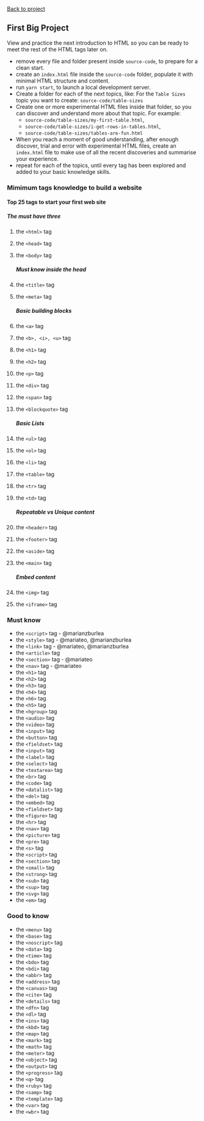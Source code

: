 [Back to project](../README.md)

## First Big Project

View and practice the next introduction to HTML so you can be ready to meet the rest of the HTML tags later on.

- remove every file and folder present inside `source-code`, to prepare for a clean start.
- create an `index.html` file inside the `source-code` folder, populate it with minimal HTML structure and content.
- run `yarn start`, to launch a local development server.
- Create a folder for each of the next topics, like:
  For the `Table Sizes` topic you want to create: `source-code/table-sizes`
- Create one or more experimental HTML files inside that folder, so you can discover and understand more about that topic. For example:
  - `source-code/table-sizes/my-first-table.html`,
  - `source-code/table-sizes/i-get-rows-in-tables.html`,
  - `source-code/table-sizes/tables-are-fun.html`
- When you reach a moment of good understanding, after enough discover, trial and error with experimental HTML files, create an `index.html` file to make use of all the recent discoveries and summarise your experience.
- repeat for each of the topics, until every tag has been explored and added to your basic knowledge skills.

### Mimimum tags knowledge to build a website

#### Top 25 tags to start your first web site

##### The must have three

1. the `<html>` tag
1. the `<head>` tag
1. the `<body>` tag

   ##### Must know inside the head

1. the `<title>` tag
1. the `<meta>` tag

   ##### Basic building blocks

1. the `<a>` tag
1. the `<b>, <i>, <u>` tag

1. the `<h1>` tag
1. the `<h2>` tag

1. the `<p>` tag
1. the `<div>` tag
1. the `<span>` tag
1. the `<blockquote>` tag

   ##### Basic Lists

1. the `<ul>` tag
1. the `<ol>` tag
1. the `<li>` tag
1. the `<table>` tag
1. the `<tr>` tag
1. the `<td>` tag

   ##### Repeatable vs Unique content

1. the `<header>` tag
1. the `<footer>` tag
1. the `<aside>` tag
1. the `<main>` tag

   ##### Embed content

1. the `<img>` tag
1. the `<iframe>` tag

### Must know

- the `<script>` tag - @marianzburlea
- the `<style>` tag - @mariateo, @marianzburlea
- the `<link>` tag - @mariateo, @marianzburlea
- the `<article>` tag
- the `<section>` tag - @mariateo
- the `<nav>` tag - @mariateo
- the `<h1>` tag
- the `<h2>` tag
- the `<h3>` tag
- the `<h4>` tag
- the `<h6>` tag
- the `<h5>` tag
- the `<hgroup>` tag
- the `<audio>` tag
- the `<video>` tag
- the `<input>` tag
- the `<button>` tag
- the `<fieldset>` tag
- the `<input>` tag
- the `<label>` tag
- the `<select>` tag
- the `<textarea>` tag
- the `<br>` tag
- the `<code>` tag
- the `<datalist>` tag
- the `<del>` tag
- the `<embed>` tag
- the `<fieldset>` tag
- the `<figure>` tag
- the `<hr>` tag
- the `<nav>` tag
- the `<picture>` tag
- the `<pre>` tag
- the `<s>` tag
- the `<script>` tag
- the `<section>` tag
- the `<small>` tag
- the `<strong>` tag
- the `<sub>` tag
- the `<sup>` tag
- the `<svg>` tag
- the `<em>` tag

### Good to know

- the `<menu>` tag
- the `<base>` tag
- the `<noscript>` tag
- the `<data>` tag
- the `<time>` tag
- the `<bdo>` tag
- the `<bdi>` tag
- the `<abbr>` tag
- the `<address>` tag
- the `<canvas>` tag
- the `<cite>` tag
- the `<details>` tag
- the `<dfn>` tag
- the `<dl>` tag
- the `<ins>` tag
- the `<kbd>` tag
- the `<map>` tag
- the `<mark>` tag
- the `<math>` tag
- the `<meter>` tag
- the `<object>` tag
- the `<output>` tag
- the `<progress>` tag
- the `<q>` tag
- the `<ruby>` tag
- the `<samp>` tag
- the `<template>` tag
- the `<var>` tag
- the `<wbr>` tag
